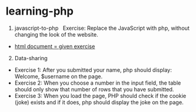 # learning-php

1. javascript-to-php &nbsp;
Exercise: Replace the JavaScript with php, without changing the look of the website.
* [html document = given exercise](https://carolineschevers.github.io/learning-php/javascript-to-php/index.html) 

2. Data-sharing &nbsp;
* Exercise 1: After you submitted your name, php should display: Welcome, $username on the page.
* Exercise 2: When you choose a number in the input field, the table should only show that number of rows that you have submitted.
* Exercise 3: When you load the page, PHP should check if the cookie (joke) exists and if it does, php should display the joke on the page.

